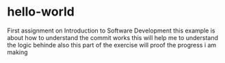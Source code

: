 # hello-world
First assignment on Introduction to Software Development
this example is about how to understand the commit works
this will help me to understand the logic behinde
also this part of the exercise will proof the progress i am making

